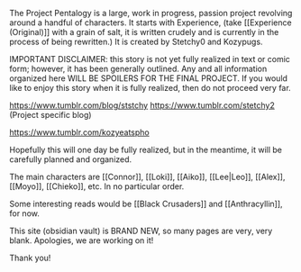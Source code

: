 The Project Pentalogy is a large, work in progress, passion project revolving around a handful of characters. It starts with Experience, (take [[Experience (Original)]] with a grain of salt, it is written crudely and is currently in the process of being rewritten.) It is created by Stetchy0 and Kozypugs. 

IMPORTANT DISCLAIMER: this story is not yet fully realized in text or comic form; however, it has been generally outlined. Any and all information organized here WILL BE SPOILERS FOR THE FINAL PROJECT. If you would like to enjoy this story when it is fully realized, then do not proceed very far.

https://www.tumblr.com/blog/ststchy
https://www.tumblr.com/stetchy2 (Project specific blog)

https://www.tumblr.com/kozyeatspho

Hopefully this will one day be fully realized, but in the meantime, it will be carefully planned and organized.

The main characters are [[Connor]], [[Loki]], [[Aiko]], [[Lee|Leo]], [[Alex]], [[Moyo]], [[Chieko]], etc. In no particular order.

Some interesting reads would be [[Black Crusaders]] and [[Anthracyllin]], for now.

This site (obsidian vault) is BRAND NEW, so many pages are very, very blank. Apologies, we are working on it!

Thank you!